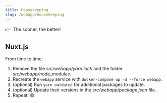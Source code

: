 ```yaml
---
title: Housekeeping
slug: /webapp/housekeeping
---
```


👉&nbsp;&nbsp;The sooner, the better!

## Nuxt.js

From time to time: 

1. Remove the file *src/webapp/yarn.lock* and the folder *src/webapp/node_modules*.
2. Recreate the `webapp` service with `docker-compose up -d --force webapp`.
3. (optional) Run `yarn outdated` for additional packages to update.
4. (optional) Update their versions in the *src/webapp/package.json* file.
5. Repeat! 😄